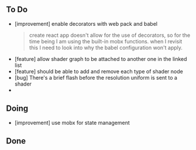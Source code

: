 ## To Do

- [improvement] enable decorators with web pack and babel
    >  create react app doesn't allow for the use of decorators, so for the time being I am using the built-in mobx functions. when I revisit this I need to look into why the babel configuration won't apply.
- [feature] allow   shader graph to be attached to another one in the linked list
- [feature] should be able to add and remove each type of shader node
- [bug] There's a brief flash before the resolution uniform is sent to a shader
- 

## Doing

- [improvement] use mobx for state management

## Done

